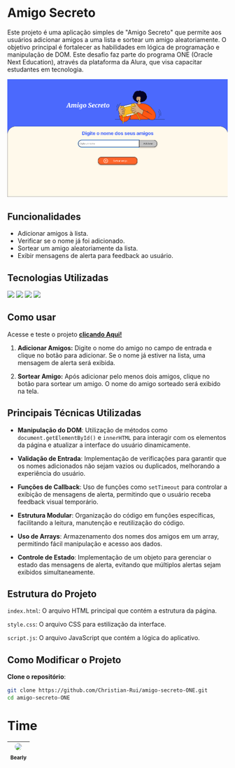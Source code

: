 # Amigo Secreto

Este projeto é uma aplicação simples de "Amigo Secreto" que permite aos usuários adicionar amigos a uma lista e sortear um amigo aleatoriamente. O objetivo principal é fortalecer as habilidades em lógica de programação e manipulação de DOM. Este desafio faz parte do programa ONE (Oracle Next Education), através da plataforma da Alura, que visa capacitar estudantes em tecnologia.

![Captura de tela da pagina do Amigo Secreto](./assets/AmigoSecretoCaptura.png)

## Funcionalidades

- Adicionar amigos à lista.
- Verificar se o nome já foi adicionado.
- Sortear um amigo aleatoriamente da lista.
- Exibir mensagens de alerta para feedback ao usuário.

## Tecnologias Utilizadas

<div>
  <img src="https://img.shields.io/badge/HTML-E34F26?style=for-the-badge&logo=html5&logoColor=white">
  <img src="https://img.shields.io/badge/CSS-1572B6?style=for-the-badge&logo=css3&logoColor=white">
  <img src="https://img.shields.io/badge/JavaScript-F7DF1E?style=for-the-badge&logo=javascript&logoColor=black">
  <img src="https://img.shields.io/badge/Git-F05032?style=for-the-badge&logo=git&logoColor=white">
</div>

## Como usar

Acesse e teste o projeto [**clicando Aqui!**](https://christian-rui.github.io/amigo-secreto-ONE/)

1. **Adicionar Amigos:**
   Digite o nome do amigo no campo de entrada e clique no botão para adicionar.
   Se o nome já estiver na lista, uma mensagem de alerta será exibida.

2. **Sortear Amigo:**
   Após adicionar pelo menos dois amigos, clique no botão para sortear um amigo.
   O nome do amigo sorteado será exibido na tela.

## Principais Técnicas Utilizadas

- **Manipulação do DOM**: Utilização de métodos como `document.getElementById()` e `innerHTML` para interagir com os elementos da página e atualizar a interface do usuário dinamicamente.
- **Validação de Entrada**: Implementação de verificações para garantir que os nomes adicionados não sejam vazios ou duplicados, melhorando a experiência do usuário.

- **Funções de Callback**: Uso de funções como `setTimeout` para controlar a exibição de mensagens de alerta, permitindo que o usuário receba feedback visual temporário.

- **Estrutura Modular**: Organização do código em funções específicas, facilitando a leitura, manutenção e reutilização do código.

- **Uso de Arrays**: Armazenamento dos nomes dos amigos em um array, permitindo fácil manipulação e acesso aos dados.

- **Controle de Estado**: Implementação de um objeto para gerenciar o estado das mensagens de alerta, evitando que múltiplos alertas sejam exibidos simultaneamente.

## Estrutura do Projeto

`index.html`: O arquivo HTML principal que contém a estrutura da página.

`style.css`: O arquivo CSS para estilização da interface.

`script.js`: O arquivo JavaScript que contém a lógica do aplicativo.

## Como Modificar o Projeto

**Clone o repositório**:

```bash
git clone https://github.com/Christian-Rui/amigo-secreto-ONE.git
cd amigo-secreto-ONE
```

# Time

| [<img loading="lazy" style="border-radius: 50%;" src="https://avatars.githubusercontent.com/u/113655013?v=4" width=115><br><sub>Bearly</sub>](https://github.com/Christian-Rui)
| :---: |
